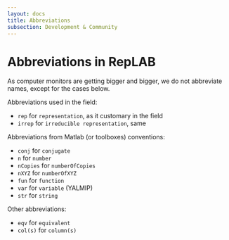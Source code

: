 ```yaml
---
layout: docs
title: Abbreviations
subsection: Development & Community
---
```


# Abbreviations in RepLAB

As computer monitors are getting bigger and bigger, we do not abbreviate names, except for the cases below.

Abbreviations used in the field:

- `rep` for `representation`, as it customary in the field
- `irrep` for `irreducible representation`, same

Abbreviations from Matlab (or toolboxes) conventions:
- `conj` for `conjugate`
- `n` for `number`
- `nCopies` for `numberOfCopies`
- `nXYZ` for `numberOfXYZ`
- `fun` for `function`
- `var` for `variable` (YALMIP)
- `str` for `string`

Other abbreviations:
- `eqv` for `equivalent`
- `col(s)` for `column(s)`

